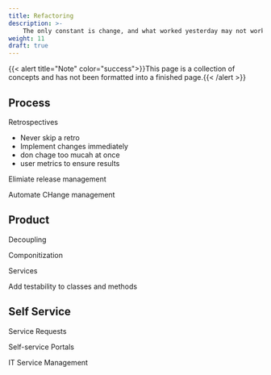 ```yaml
---
title: Refactoring
description: >-
    The only constant is change, and what worked yesterday may not work today. 
weight: 11
draft: true
---
```

{{< alert title="Note" color="success">}}This page is a collection of concepts and has not been formatted into a finished page.{{< /alert >}}

## Process
Retrospectives
- Never skip a retro
- Implement changes immediately
- don chage too mucah at once
- user metrics to ensure results

Elimiate release management

Automate CHange management


## Product

Decoupling

Componitization

Services

Add testability to classes and methods

## Self Service

Service Requests

Self-service Portals

IT Service Management
